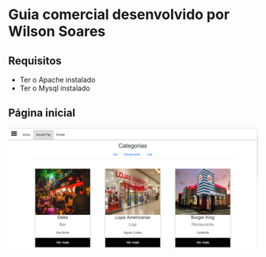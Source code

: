 <h1>Guia comercial desenvolvido por Wilson Soares</h1>

<h2>Requisitos</h2>

<ul>
  <li>Ter o Apache instalado</li>
  <li>Ter o Mysql instalado</li>
</ul>

<h2>Página inicial</h2>

<img src="index-img.PNG">
